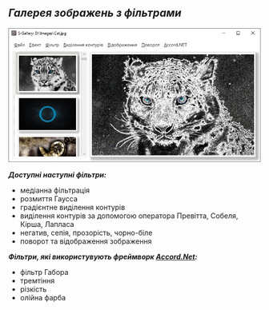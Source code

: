 *Галерея зображень з фільтрами*
-------------------------------
![MainWindow](https://github.com/andrew-sakaylyuk/SimpleImageGallery/blob/master/example.jpg)

***Доступні наступні фільтри:***
- медіанна фільтрація
- розмиття Гаусса
- градієнтне виділення контурів
- виділення контурів за допомогою оператора Превітта, Собеля, Кірша, Лапласа
- негатив, сепія, прозорість, чорно-біле
- поворот та відображення зображення

***Фільтри, які використувують фреймворк [Accord.Net](http://accord-framework.net/docs/html/N_Accord_Imaging_Filters.htm):***
- фільтр Габора
- тремтіння
- різкість
- олійна фарба